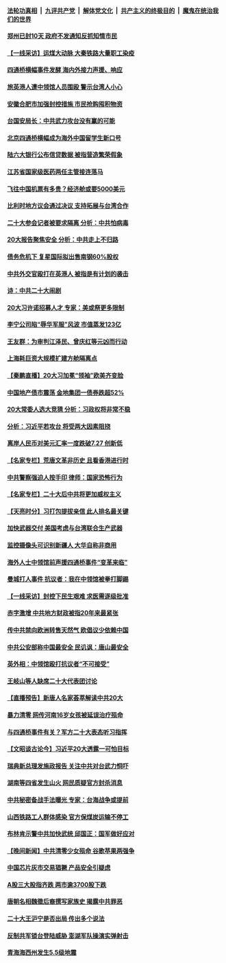 ####  [法轮功真相](../../../../basic/blob/master/README.md?t=10202101) &nbsp;|&nbsp; [九评共产党](../../../../9ping.md/blob/master/README.md?t=10202101) &nbsp;|&nbsp; [解体党文化](../../../../jtdwh.md/blob/master/README.md?t=10202101)  &nbsp;|&nbsp; [共产主义的终极目的](../../../../gczydzjmd.md/blob/master/README.md?t=10202101) &nbsp;|&nbsp; [魔鬼在统治我们的世界](../../../../mgztzwmdsj.md/blob/master/README.md?t=10202101) 

#### [郑州已封10天 政府不发通知反抓知情市民](../pages/nsc413/n13849249.md?t=10202101) 

#### [【一线采访】运煤大动脉 大秦铁路大量职工染疫](../pages/nsc413/n13849413.md?t=10202101) 

#### [四通桥横幅事件发酵 海内外接力声援、响应](../pages/nsc413/n13849373.md?t=10202101) 

#### [旅英港人遭中领馆人员围殴 警示台湾人小心](../pages/nsc413/n13849376.md?t=10202101) 

#### [安徽合肥市加强封控措施 市民抢购囤积物资](../pages/nsc413/n13849367.md?t=10202101) 

#### [台国安局长：中共武力攻台没有赢的可能](../pages/nsc413/n13849200.md?t=10202101) 

#### [北京四通桥横幅成为海外中国留学生新口号](../pages/nsc413/n13849361.md?t=10202101) 

#### [陆六大银行公布信贷数据 被指营造繁荣假象](../pages/nsc413/n13849325.md?t=10202101) 

#### [江苏省国家级医药两任主管接连落马](../pages/nsc413/n13849267.md?t=10202101) 

#### [飞往中国机票有多贵？经济舱或要5000美元](../pages/nsc413/n13849214.md?t=10202101) 

#### [比利时地方议会通过决议 支持拓展与台湾合作](../pages/nsc413/n13849260.md?t=10202101) 

#### [二十大参会记者被要求隔离 分析：中共怕病毒](../pages/nsc413/n13849159.md?t=10202101) 


#### [20大报告聚焦安全 分析：中共走上不归路](../pages/nsc413/n13849083.md?t=10202101) 

#### [债务危机下 复星国际拟出售南钢60%股权](../pages/nsc413/n13849179.md?t=10202101) 

#### [中共外交官殴打在英港人 被指是有计划的袭击](../pages/nsc413/n13849070.md?t=10202101) 

#### [诗：中共二十大闹剧](../pages/nsc413/n13848456.md?t=10202101) 

#### [20大习许诺招募人才 专家：美或祭更多限制](../pages/nsc413/n13849014.md?t=10202101) 

#### [李宁公司陷“辱华军服”风波 市值蒸发123亿](../pages/nsc413/n13849058.md?t=10202101) 

#### [王友群：为审判江泽民、曾庆红等元凶而行动](../pages/nsc413/n13848951.md?t=10202101) 

#### [上海耗巨资大规模扩建方舱隔离点](../pages/nsc413/n13848957.md?t=10202101) 

#### [【秦鹏直播】20大习加冕“领袖”欧美齐变脸](../pages/nsc413/n13849038.md?t=10202101) 

#### [中国地产债市震荡 金地集团一债券跌超52%](../pages/nsc413/n13849026.md?t=10202101) 

#### [20大常委人选大竞猜 分析：习政权将非常不稳](../pages/nsc413/n13845571.md?t=10202101) 

#### [分析：习近平若攻台 将受两大因素阻挠](../pages/nsc413/n13848991.md?t=10202101) 

#### [离岸人民币对美元汇率一度跌破7.27 创新低](../pages/nsc413/n13849011.md?t=10202101) 

#### [【名家专栏】荒唐文革非历史 且看香港进行时](../pages/nsc413/n13848005.md?t=10202101) 

#### [中共警察强迫人按手印 律师：国家恐怖行为](../pages/nsc413/n13848797.md?t=10202101) 

#### [【名家专栏】二十大后中共将更加威权主义](../pages/nsc413/n13848793.md?t=10202101) 

#### [【天亮时分】习打包提拔亲信 此人排名最关键](../pages/nsc413/n13848838.md?t=10202101) 

#### [加快武器交付 美国考虑与台湾联合生产武器](../pages/nsc413/n13848958.md?t=10202101) 

#### [监控摄像头可识别新疆人 大华自称非商用](../pages/nsc413/n13848882.md?t=10202101) 

#### [海外人士中领馆前声援四通桥事件“变革来临”](../pages/nsc413/n13848737.md?t=10202101) 

#### [曼城打人事件 抗议者：我在中领馆被拳打脚踢](../pages/nsc413/n13848912.md?t=10202101) 

#### [【一线采访】封控下民生艰难 求医需逐级批准](../pages/nsc413/n13848855.md?t=10202101) 

#### [赤字激增 中共地方财政被指20年来最紧张](../pages/nsc413/n13848516.md?t=10202101) 

#### [传中共禁向欧洲转售天然气 欧倡议少依赖中国](../pages/nsc413/n13848689.md?t=10202101) 

#### [中共公安部称中国最安全 民讥讽：唐山最安全](../pages/nsc413/n13848759.md?t=10202101) 

#### [英外相：中领馆殴打抗议者“不可接受”](../pages/nsc413/n13848845.md?t=10202101) 


#### [王岐山等人缺席二十大代表团讨论](../pages/nsc413/n13848317.md?t=10202101) 

#### [【直播预告】新唐人名家荟萃解读中共20大](../pages/nsc413/n13848834.md?t=10202101) 

#### [暴力清零 网传河南16岁女孩被延误治疗殒命](../pages/nsc413/n13848742.md?t=10202101) 

#### [与四通桥事件有关？军方二十大表态听习指挥](../pages/nsc413/n13848489.md?t=10202101) 


#### [【文昭谈古论今】习近平20大透露一可怕目标](../pages/nsc413/n13848050.md?t=10202101) 

#### [瑞典新总理发施政报告 关注中共对台武力恫吓](../pages/nsc413/n13848728.md?t=10202101) 

#### [湖南等四省发生山火 网民质疑官方封杀消息](../pages/nsc413/n13848324.md?t=10202101) 

#### [中共秘密备战手法曝光 专家：台海战争或提前](../pages/nsc413/n13848749.md?t=10202101) 

#### [山西铁路工人群体感染 官方保煤炭运输不停工](../pages/nsc413/n13848693.md?t=10202101) 

#### [布林肯示警中共加快武统 邱国正：国军做好应对](../pages/nsc413/n13848541.md?t=10202101) 

#### [【晚间新闻】中共清零少女殒命 谷歌苹果两强争](../pages/nsc413/n13848665.md?t=10202101) 

#### [中国芯片灰市交易猖獗 产品安全引疑虑](../pages/nsc413/n13848624.md?t=10202101) 


#### [A股三大股指齐跌 两市逾3700股下跌](../pages/nsc413/n13848400.md?t=10202101) 

#### [唐朝名相魏徵后裔撰写家族史 揭露中共罪恶](../pages/nsc413/n13848336.md?t=10202101) 

#### [二十大王沪宁是否出局 传出多个说法](../pages/nsc413/n13848484.md?t=10202101) 

#### [反制共军锁台登陆威胁 澎湖军队操演实弹射击](../pages/nsc413/n13848343.md?t=10202101) 

#### [青海海西州发生5.5级地震](../pages/nsc413/n13848496.md?t=10202101) 


